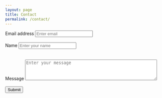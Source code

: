 ```yaml
---
layout: page
title: Contact
permalink: /contact/
---
```


<form accept-charset="UTF-8" action="https://getform.io/5634490e-528e-40b2-9e95-07a702fbfaf5" method="POST" enctype="multipart/form-data" target="_blank">
      <div class="form-group">
        <label for="InputEmail" required="required">Email address</label>
        <input type="email" name="email" class="form-control" id="InputEmail" aria-describedby="emailHelp" placeholder="Enter email">
      </div>
      <br>
      <div class="form-group">
        <label for="InputName">Name</label>
        <input type="text" name="name" class="form-control" id="InputName" placeholder="Enter your name" required="required">
      </div>
      <br><br>
      <div class="form-group">
        <label for="InputMessage">Message</label>
          <textarea id="message" name="Message" class="form-control" rows="4" cols="50" placeholder="Enter your message" required="required" display: block; margin-bottom: 10px;></textarea>
      </div>
      <br>
      <button type="submit" class="btn btn-primary">Submit</button>
    </form>
